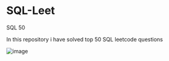 # SQL-Leet
SQL 50

In this repository i have solved top 50 SQL leetcode questions


![image](https://github.com/Omkar090804/SQL-Leet/assets/142470834/bb3f05b9-3745-4074-bdb8-4676dd7aee5d)
